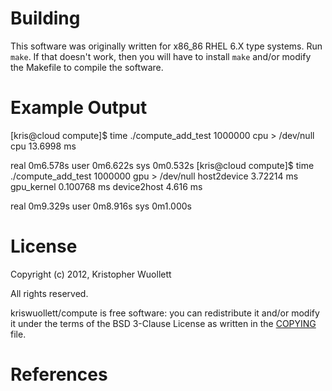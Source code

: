 Building
========

This software was originally written for x86_86 RHEL 6.X type systems.
Run `make`.  If that doesn't work, then you will have to install `make` and/or
modify the Makefile to compile the software.

Example Output
==============

[kris@cloud compute]$ time ./compute_add_test 1000000 cpu > /dev/null
cpu     13.6998 ms

real    0m6.578s
user    0m6.622s
sys     0m0.532s
[kris@cloud compute]$ time ./compute_add_test 1000000 gpu > /dev/null
host2device     3.72214 ms
gpu_kernel      0.100768 ms
device2host     4.616 ms

real    0m9.329s
user    0m8.916s
sys     0m1.000s

License
=======

Copyright (c) 2012, Kristopher Wuollett

All rights reserved.

kriswuollett/compute is free software: you can redistribute it and/or modify
it under the terms of the BSD 3-Clause License as written in the [COPYING]
file.

References
==========

[COPYING]: COPYING
